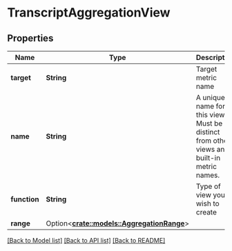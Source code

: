 # TranscriptAggregationView

## Properties

Name | Type | Description | Notes
------------ | ------------- | ------------- | -------------
**target** | **String** | Target metric name | 
**name** | **String** | A unique name for this view. Must be distinct from other views and built-in metric names. | 
**function** | **String** | Type of view you wish to create | 
**range** | Option<[**crate::models::AggregationRange**](AggregationRange.md)> |  | [optional]

[[Back to Model list]](../README.md#documentation-for-models) [[Back to API list]](../README.md#documentation-for-api-endpoints) [[Back to README]](../README.md)


